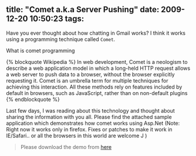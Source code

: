title: "Comet a.k.a Server Pushing"
date: 2009-12-20 10:50:23
tags:
---

Have you ever thought about how chatting in Gmail works? I think it works using a programming technique called `Comet`.

What is comet programming

{% blockquote Wikipedia %}
In web development, Comet is a neologism to describe a web application model in which a long-held HTTP request allows a web server to push data to a browser, without the browser explicitly requesting it. Comet is an umbrella term for multiple techniques for achieving this interaction. All these methods rely on features included by default in browsers, such as JavaScript, rather than on non-default plugins
{% endblockquote %}

Last few days, I was reading about this technology and thought about sharing the information with you all. Please find the attached sample application which demonstrates how comet works using Asp.Net (Note: Right now it works only in firefox. Fixes or patches to make it work in IE/Safari.. or all the browsers in this world are welcome J )

> Please download the demo from [here](http://cdn.rajeeshcv.com/download/Comet.zip)
